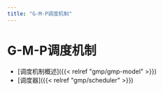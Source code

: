 ```yaml
---
title: "G-M-P调度机制"
---
```


# G-M-P调度机制

- [调度机制概述]({{< relref "gmp/gmp-model" >}})
- [调度器]({{< relref "gmp/scheduler" >}})